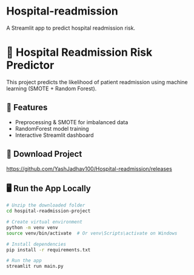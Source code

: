 # Hospital-readmission
A Streamlit app to predict hospital readmission risk.

# 🏥 Hospital Readmission Risk Predictor

This project predicts the likelihood of patient readmission using machine learning (SMOTE + Random Forest).

## 🚀 Features
- Preprocessing & SMOTE for imbalanced data
- RandomForest model training
- Interactive Streamlit dashboard

## 🔽 Download Project

https://github.com/YashJadhav100/Hospital-readmission/releases 

## 🖥️ Run the App Locally

```bash
# Unzip the downloaded folder
cd hospital-readmission-project

# Create virtual environment
python -m venv venv
source venv/bin/activate  # Or venv\Scripts\activate on Windows

# Install dependencies
pip install -r requirements.txt

# Run the app
streamlit run main.py

